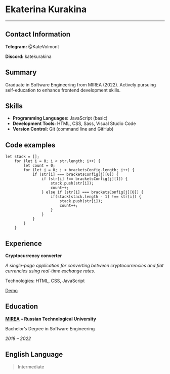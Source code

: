 # Ekaterina Kurakina
***
## Contact Information
**Telegram:** @KateVolmont  

**Discord:** katekurakina

## Summary
Graduate in Software Engineering from MIREA (2022). Аctively pursuing self-education to enhance frontend development skills.

## Skills
* **Programming Languages:** JavaScript (basic)
* **Development Tools:** HTML, CSS, Sass, Visual Studio Code 
* **Version Control:** Git (command line and GitHub)


## Code examples
```
let stack = [];
    for (let i = 0; i < str.length; i++) {
        let count = 0;
        for (let j = 0; j < bracketsConfig.length; j++) {
            if (str[i] === bracketsConfig[j][0]) {
                if (str[i] !== bracketsConfig[j][1]) {
                    stack.push(str[i]);
                    count++;
                } else if (str[i] === bracketsConfig[j][0]) {
                    if(stack[stack.length - 1] !== str[i]) {
                        stack.push(str[i]);
                        count++;
                    }
                }
            }
        }
    }    
```

## Experience
**Cryptocurrency converter**

*A single-page application for converting between cryptocurrencies and fiat currencies using real-time exchange rates.*

Technologies: HTML, CSS, JavaScript

[Demo](https://katekurakina.github.io/cryptocurrency-converter/#/)

## Education
[**MIREA**](https://www.mirea.ru/) **– Russian Technological University**

Bachelor’s Degree in Software Engineering

*2018 – 2022*

## English Language
> Intermediate 
